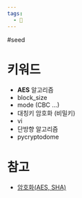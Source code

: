 ```yaml
---
tags:
  - 🌱
---
```

#seed


# 키워드

- **AES** 알고리즘
- block_size
- mode (CBC …)
- 대칭키 암호화 (비밀키)
- vi
- 단방향 알고리즘
- pycryptodome
# 참고

- [암호화(AES, SHA)](https://velog.io/@2dh2wdk/암호화-방식AES-SHA)